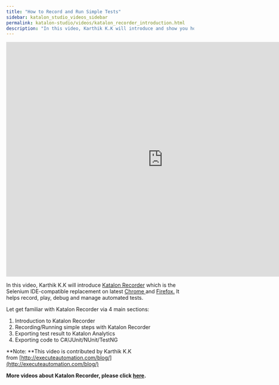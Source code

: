 ```yaml
---
title: "How to Record and Run Simple Tests"
sidebar: katalon_studio_videos_sidebar
permalink: katalon-studio/videos/katalon_recorder_introduction.html
description: "In this video, Karthik K.K will introduce and show you how to record and run simple tests with Katalon Recorder."
---
```

<iframe width="840" height="630" src="https://www.youtube.com/embed/4mrWeHGtjao?feature=oembed" frameborder="0" allow="autoplay; encrypted-media" allowfullscreen="">&nbsp;</iframe>

In this video, Karthik K.K will introduce [Katalon Recorder](/katalon-studio/blog/katalon-automation-recorder/) which is the Selenium IDE-compatible replacement on latest [Chrome ](https://chrome.google.com/webstore/detail/katalon-automation-record/ljdobmomdgdljniojadhoplhkpialdid?utm_source=chrome-ntp-icon)and [Firefox.](https://addons.mozilla.org/en-US/firefox/addon/katalon-automation-record/) It helps record, play, debug and manage automated tests.

Let get familiar with Katalon Recorder via 4 main sections:

1.  Introduction to Katalon Recorder
2.  Recording/Running simple steps with Katalon Recorder
3.  Exporting test result to Katalon Analytics
4.  Exporting code to C#/JUnit/NUnit/TestNG

**Note: **This video is contributed by Karthik K.K from [http://executeautomation.com/blog/](http://executeautomation.com/blog/)

**More videos about Katalon Recorder, please click [here](https://www.katalon.com/videos/katalon-recorder-videos/).**